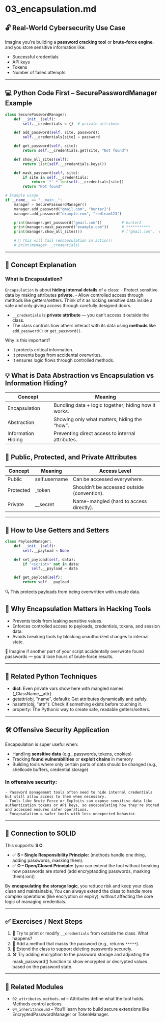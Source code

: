 # 03_encapsulation.md

## 🔓 Real-World Cybersecurity Use Case

Imagine you're building a **password cracking tool** or **brute-force engine**, and you store sensitive information like:
- Successful credentials
- API keys
- Tokens
- Number of failed attempts

---

## 💻 Python Code First – SecurePasswordManager Example

```python
class SecurePasswordManager:
    def __init__(self):
        self.__credentials = {}  # private attribute

    def add_password(self, site, password):
        self.__credentials[site] = password

    def get_password(self, site):
        return self.__credentials.get(site, "Not found")

    def show_all_sites(self):
        return list(self.__credentials.keys())

    def mask_password(self, site):
        if site in self.__credentials:
            return '*' * len(self.__credentials[site])
        return "Not found"

# Example usage
if __name__ == "__main__":
    manager = SecurePasswordManager()
    manager.add_password("gmail.com", "hunter2")
    manager.add_password("example.com", "redteam123")

    print(manager.get_password("gmail.com"))         # hunter2
    print(manager.mask_password("example.com"))      # ***********
    print(manager.show_all_sites())                  # ['gmail.com', 'example.com']

    # 🔐 This will fail (encapsulation in action!)
    # print(manager.__credentials)

```

---

## 📘 Concept Explanation

### What is Encapsulation?

`Encapsulation` is about **hiding internal details** of a class:
    - Protect sensitive data by making attributes **private**.
    - Allow controlled access through methods like getters/setters.
Think of it as locking sensitive data inside a safe and only giving access through carefully designed doors.

- `__credentials` is **private attribute** — you can’t access it outside the class.
- The class controls how others interact with its data using **methods** like `add_password()` or `get_password()`.

Why is this important?
- It protects critical information.
- It prevents bugs from accidental overwrites.
- It ensures logic flows through controlled methods.


## 💡 What is Data Abstraction vs Encapsulation vs Information Hiding?
| Concept | Meaning |
|-------------|----------|
| Encapsulation | Bundling data + logic together; hiding how it works. |
| Abstraction | Showing only what matters; hiding the “how”. |
| Information Hiding | Preventing direct access to internal attributes. |


## 🔑 Public, Protected, and Private Attributes

| Concept   | Meaning       | Access Level |
|-----------|---------------|-------------------------------------------- |
| Public    | self.username | Can be accessed everywhere.                 |
| Protected | _token        | Shouldn’t be accessed outside (convention). |
| Private   | __secret      | Name-mangled (hard to access directly).     |
---

## 🧪 How to Use Getters and Setters

```python
class PayloadManager:
    def __init__(self):
        self.__payload = None

    def set_payload(self, data):
        if "<script>" not in data:
            self.__payload = data

    def get_payload(self):
        return self.__payload
```
🔍 This protects payloads from being overwritten with unsafe data.

## 🧠 Why Encapsulation Matters in Hacking Tools
- Prevents tools from leaking sensitive values.
- Enforces controlled access to payloads, credentials, tokens, and session data.
- Avoids breaking tools by blocking unauthorized changes to internal state.

🔐 Imagine if another part of your script accidentally overwrote found passwords — you'd lose hours of brute-force results.

---
## 🔧 Related Python Techniques
- **__dict__**: Even private vars show here with mangled names (_ClassName__attr).
- getattr(obj, "name", default): Get attributes dynamically and safely.
- hasattr(obj, "attr"): Check if something exists before touching it.
- property: The Pythonic way to create safe, readable getters/setters.

---

## 🛠 Offensive Security Application

Encapsulation is super useful when:
- Handling **sensitive data** (e.g., passwords, tokens, cookies)
- Tracking **found vulnerabilities** or **exploit chains** in memory
- Building tools where only certain parts of data should be changed (e.g., shellcode buffers, credential storage)

### In offensive security:
    - Password management tools often need to hide internal credentials but still allow access to them when necessary.
    - Tools like Brute Force or Exploits can expose sensitive data like authentication tokens or API keys, so encapsulating how they're stored and accessed ensures safer operations.
    - Encapsulation = safer tools with less unexpected behavior.

---

## 🔐 Connection to SOLID

This supports: **S O**
- ✅ **S – Single Responsibility Principle:** (methods handle one thing, adding passwords, masking them).
- ✅ **O – Open/Closed Principle:** (you can extend the tool without breaking how passwords are stored (add encryptadding passwords, masking them).ion))

By **encapsulating the storage logic**, you reduce risk and keep your class clean and maintainable, You can always extend the class to handle more complex operations (like encryption or expiry), without affecting the core logic of managing credentials.

---

## ✅ Exercises / Next Steps

1. 🧪 Try to print or modify `__credentials` from outside the class. What happens?
2. 🔐 Add a method that masks the password (e.g., returns `*****`).
3. 🧰 Extend the class to support deleting passwords securely.
4. 🛠 Try adding encryption to the password storage and adjusting the mask_password() function to show encrypted or decrypted values based on the password state.

---

## 🔗 Related Modules

- `02_attributes_methods.md` – Attributes define what the tool holds. Methods control actions.
- `04_inheritance.md` – You’ll learn how to build secure extensions like EncryptedPasswordManager or TokenManager.
